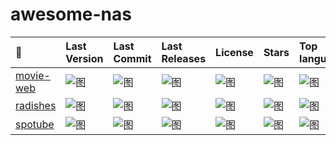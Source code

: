 # awesome-nas

| 🔗                                                     | Last Version                                                                          | Last Commit                                                                             | Last Releases                                                                            | License                                                                             | Stars                                                                             | Top language                                                                       |
| :----------------------------------------------------- | :------------------------------------------------------------------------------------ | :-------------------------------------------------------------------------------------- | :--------------------------------------------------------------------------------------- | :---------------------------------------------------------------------------------- | :-------------------------------------------------------------------------------- | :--------------------------------------------------------------------------------- |
| [movie-web](https://github.com/movie-web/movie-web)    | ![图](https://img.shields.io/github/v/release/movie-web/movie-web?label= "title")     | ![图](https://img.shields.io/github/last-commit/movie-web/movie-web?label= "title")     | ![图](https://img.shields.io/github/release-date/movie-web/movie-web?label= "title")     | ![图](https://img.shields.io/github/license/movie-web/movie-web?label= "title")     | ![图](https://img.shields.io/github/stars/movie-web/movie-web?label= "title")     | ![图](https://img.shields.io/github/languages/top/movie-web/movie-web "title")     |
| [radishes](https://github.com/radishes-music/radishes) | ![图](https://img.shields.io/github/v/release/radishes-music/radishes?label= "title") | ![图](https://img.shields.io/github/last-commit/radishes-music/radishes?label= "title") | ![图](https://img.shields.io/github/release-date/radishes-music/radishes?label= "title") | ![图](https://img.shields.io/github/license/radishes-music/radishes?label= "title") | ![图](https://img.shields.io/github/stars/radishes-music/radishes?label= "title") | ![图](https://img.shields.io/github/languages/top/radishes-music/radishes "title") |
| [spotube](https://github.com/KRTirtho/spotube)         | ![图](https://img.shields.io/github/v/release/KRTirtho/spotube?label= "title")        | ![图](https://img.shields.io/github/last-commit/KRTirtho/spotube?label= "title")        | ![图](https://img.shields.io/github/release-date/KRTirtho/spotube?label= "title")        | ![图](https://img.shields.io/github/license/KRTirtho/spotube?label= "title")        | ![图](https://img.shields.io/github/stars/KRTirtho/spotube?label= "title")        | ![图](https://img.shields.io/github/languages/top/KRTirtho/spotube "title")        |
